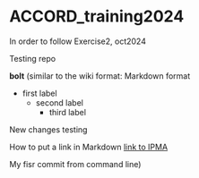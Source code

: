# ACCORD_training2024
In order to follow Exercise2, oct2024

Testing repo

**bolt** (similar to the wiki format: Markdown format
- first label
  - second label
    - third label

New changes testing

How to put a link in Markdown
[link to IPMA](http://www.ipma.pt/)

My fisr commit from command line)

